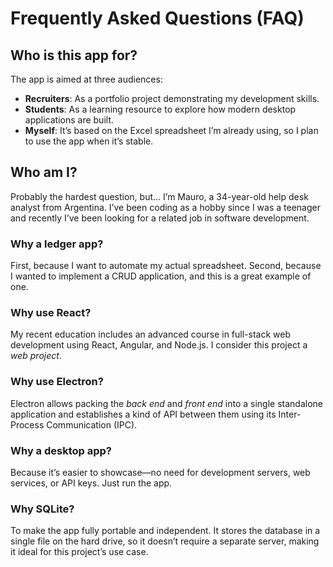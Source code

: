 # Frequently Asked Questions (FAQ)

## Who is this app for?
The app is aimed at three audiences:
- **Recruiters**: As a portfolio project demonstrating my development skills.
- **Students**: As a learning resource to explore how modern desktop applications are built.
- **Myself**: It’s based on the Excel spreadsheet I’m already using, so I plan to use the app when it’s stable.

## Who am I?
Probably the hardest question, but... I’m Mauro, a 34-year-old help desk analyst from Argentina. I’ve been coding as a hobby since I was a teenager and recently I’ve been looking for a related job in software development.

### Why a ledger app?
First, because I want to automate my actual spreadsheet. Second, because I wanted to implement a CRUD application, and this is a great example of one.

### Why use React?
My recent education includes an advanced course in full-stack web development using React, Angular, and Node.js. I consider this project a *web project*.

### Why use Electron?
Electron allows packing the *back end* and *front end* into a single standalone application and establishes a kind of API between them using its Inter-Process Communication (IPC).

### Why a desktop app?
Because it’s easier to showcase—no need for development servers, web services, or API keys. Just run the app.

### Why SQLite?
To make the app fully portable and independent. It stores the database in a single file on the hard drive, so it doesn’t require a separate server, making it ideal for this project’s use case.
